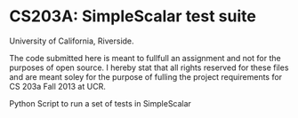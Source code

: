 CS203A: SimpleScalar test suite
======

University of California, Riverside.

The code submitted here is meant to fullfull an assignment and not for the purposes of open source. I hereby stat that all rights reserved for these files and are meant soley for the purpose of fulling the project requirements for CS 203a Fall 2013 at UCR.

Python Script to run a set of tests in SimpleScalar
